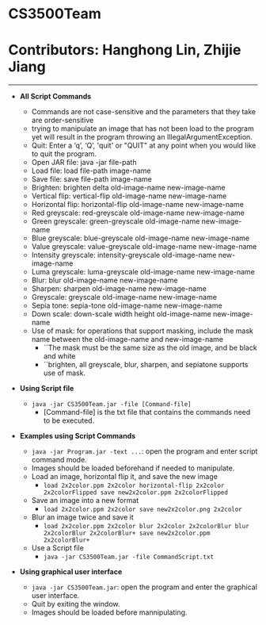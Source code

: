 # CS3500Team

# Contributors: Hanghong Lin, Zhijie Jiang

---

* **All Script Commands**
    * Commands are not case-sensitive and the parameters that they take are order-sensitive
    * trying to manipulate an image that has not been load to the program yet will result in the
      program throwing an IllegalArgumentException.
    * Quit:                 Enter a ‘q’, ‘Q’, 'quit' or "QUIT" at any point when you would like to
      quit the program.
    * Open JAR file:        java -jar file-path
    * Load file:            load file-path image-name
    * Save file:            save file-path image-name
    * Brighten:             brighten delta old-image-name new-image-name
    * Vertical flip:        vertical-flip old-image-name new-image-name
    * Horizontal flip:      horizontal-flip old-image-name new-image-name
    * Red greyscale:        red-greyscale old-image-name new-image-name
    * Green greyscale:      green-greyscale old-image-name new-image-name
    * Blue greyscale:       blue-greyscale old-image-name new-image-name
    * Value greyscale:      value-greyscale old-image-name new-image-name
    * Intensity greyscale:  intensity-greyscale old-image-name new-image-name
    * Luma greyscale:       luma-greyscale old-image-name new-image-name
    * Blur:                 blur old-image-name new-image-name
    * Sharpen:              sharpen old-image-name new-image-name
    * Greyscale:            greyscale old-image-name new-image-name
    * Sepia tone:           sepia-tone old-image-name new-image-name
    * Down scale:           down-scale width height old-image-name new-image-name
    * Use of mask:          for operations that support masking, include the mask name between the old-image-name and new-image-name
        * ``The mask must be the same size as the old image, and be black and white
        * ``brighten, all greyscale, blur, sharpen, and sepiatone supports use of mask.
    
* **Using Script file**
    * ``java -jar CS3500Team.jar -file [Command-file]``
        * [Command-file] is the txt file that contains the commands need to be executed.

* **Examples using Script Commands**
    * ``java -jar Program.jar -text ...``: open the program and enter script command mode.
    * Images should be loaded beforehand if needed to manipulate.
    * Load an image, horizontal flip it, and save the new image
        * ``load 2x2color.ppm 2x2color horizontal-flip 2x2color 2x2colorFlipped save new2x2color.ppm 2x2colorFlipped``
    * Save an image into a new format
        * ``load 2x2color.ppm 2x2color save new2x2color.png 2x2color``
    * Blur an image twice and save it
        * ``load 2x2color.ppm 2x2color blur 2x2color 2x2colorBlur blur 2x2colorBlur 2x2colorBlur+ save new2x2color.ppm 2x2colorBlur+``
    * Use a Script file
        * ``java -jar CS3500Team.jar -file CommandScript.txt``

* **Using graphical user interface**
    * ``java -jar CS3500Team.jar``: open the program and enter the graphical user interface.
    * Quit by exiting the window.
    * Images should be loaded before mannipulating.
